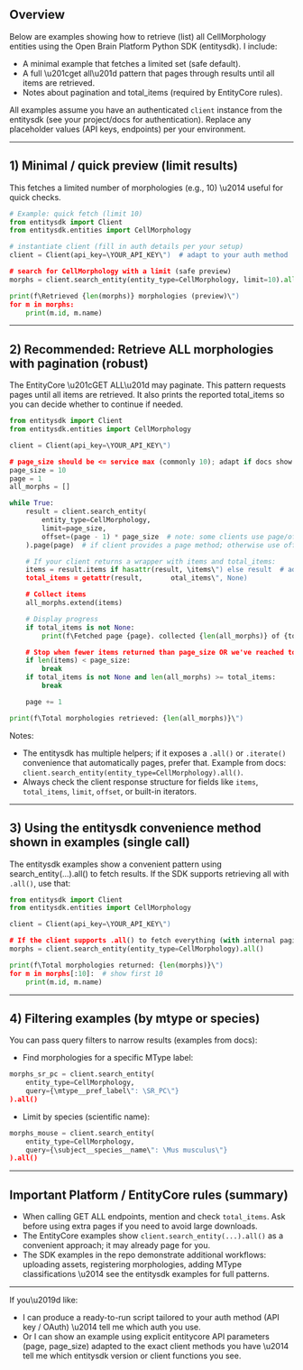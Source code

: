 ## Overview

Below are examples showing how to retrieve (list) all CellMorphology entities using the Open Brain Platform Python SDK (entitysdk). I include:

- A minimal example that fetches a limited set (safe default).
- A full \u201cget all\u201d pattern that pages through results until all items are retrieved.
- Notes about pagination and total_items (required by EntityCore rules).

All examples assume you have an authenticated `client` instance from the entitysdk (see your project/docs for authentication). Replace any placeholder values (API keys, endpoints) per your environment.

---

## 1) Minimal / quick preview (limit results)

This fetches a limited number of morphologies (e.g., 10) \u2014 useful for quick checks.

```python
# Example: quick fetch (limit 10)
from entitysdk import Client
from entitysdk.entities import CellMorphology

# instantiate client (fill in auth details per your setup)
client = Client(api_key=\YOUR_API_KEY\")  # adapt to your auth method

# search for CellMorphology with a limit (safe preview)
morphs = client.search_entity(entity_type=CellMorphology, limit=10).all()

print(f\Retrieved {len(morphs)} morphologies (preview)\")
for m in morphs:
    print(m.id, m.name)
```

---

## 2) Recommended: Retrieve ALL morphologies with pagination (robust)

The EntityCore \u201cGET ALL\u201d may paginate. This pattern requests pages until all items are retrieved. It also prints the reported total_items so you can decide whether to continue if needed.

```python
from entitysdk import Client
from entitysdk.entities import CellMorphology

client = Client(api_key=\YOUR_API_KEY\")

# page_size should be <= service max (commonly 10); adapt if docs show different max
page_size = 10
page = 1
all_morphs = []

while True:
    result = client.search_entity(
        entity_type=CellMorphology,
        limit=page_size,
        offset=(page - 1) * page_size  # note: some clients use page/offset; adjust if client API differs
    ).page(page)  # if client provides a page method; otherwise use offset/limit pattern

    # If your client returns a wrapper with items and total_items:
    items = result.items if hasattr(result, \items\") else result  # adapt to the client response structure
    total_items = getattr(result,       otal_items\", None)

    # Collect items
    all_morphs.extend(items)

    # Display progress
    if total_items is not None:
        print(f\Fetched page {page}. collected {len(all_morphs)} of {total_items}\")

    # Stop when fewer items returned than page_size OR we've reached total_items
    if len(items) < page_size:
        break
    if total_items is not None and len(all_morphs) >= total_items:
        break

    page += 1

print(f\Total morphologies retrieved: {len(all_morphs)}\")
```

Notes:
- The entitysdk has multiple helpers; if it exposes a `.all()` or `.iterate()` convenience that automatically pages, prefer that. Example from docs: `client.search_entity(entity_type=CellMorphology).all()`.
- Always check the client response structure for fields like `items`, `total_items`, `limit`, `offset`, or built-in iterators.

---

## 3) Using the entitysdk convenience method shown in examples (single call)

The entitysdk examples show a convenient pattern using search_entity(...).all() to fetch results. If the SDK supports retrieving all with `.all()`, use that:

```python
from entitysdk import Client
from entitysdk.entities import CellMorphology

client = Client(api_key=\YOUR_API_KEY\")

# If the client supports .all() to fetch everything (with internal paging)
morphs = client.search_entity(entity_type=CellMorphology).all()

print(f\Total morphologies returned: {len(morphs)}\")
for m in morphs[:10]:  # show first 10
    print(m.id, m.name)
```

---

## 4) Filtering examples (by mtype or species)

You can pass query filters to narrow results (examples from docs):

- Find morphologies for a specific MType label:

```python
morphs_sr_pc = client.search_entity(
    entity_type=CellMorphology,
    query={\mtype__pref_label\": \SR_PC\"}
).all()
```

- Limit by species (scientific name):

```python
morphs_mouse = client.search_entity(
    entity_type=CellMorphology,
    query={\subject__species__name\": \Mus musculus\"}
).all()
```

---

## Important Platform / EntityCore rules (summary)

- When calling GET ALL endpoints, mention and check `total_items`. Ask before using extra pages if you need to avoid large downloads.
- The EntityCore examples show `client.search_entity(...).all()` as a convenient approach; it may already page for you.
- The SDK examples in the repo demonstrate additional workflows: uploading assets, registering morphologies, adding MType classifications \u2014 see the entitysdk examples for full patterns.

---

If you\u2019d like:
- I can produce a ready-to-run script tailored to your auth method (API key / OAuth) \u2014 tell me which auth you use.
- Or I can show an example using explicit entitycore API parameters (page, page_size) adapted to the exact client methods you have \u2014 tell me which entitysdk version or client functions you see.
